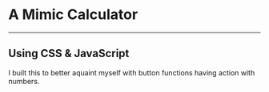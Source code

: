 A Mimic Calculator
=========
***


Using CSS & JavaScript
---------



I built this to better aquaint myself with button functions having action with numbers.

